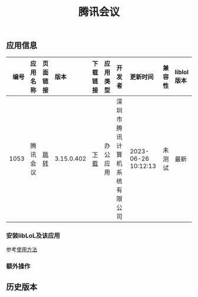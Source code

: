 ﻿---
id: 1053
title: 腾讯会议
toc: true
weight: 1053
---

## 应用信息 
|   编号 | 应用名称   | 页面链接                                        | 版本         | 下载链接                                                                                                             | 应用类型   | 开发者            | 更新时间                | 兼容性   | liblol版本   |
|-----:|:-------|:--------------------------------------------|:-----------|:-----------------------------------------------------------------------------------------------------------------|:-------|:---------------|:--------------------|:------|:-----------|
| 1053 | 腾讯会议   | [跳转](http://app.loongapps.cn/#/detail/1053) | 3.15.0.402 | [下载](http://113.24.212.22:8090/upload/file/TencentMeeting_0300000000_3.15.0.402_loongarch64_default.publish.deb) | 办公应用   | 深圳市腾讯计算机系统有限公司 | 2023-06-26 10:12:13 | 未测试   | 最新         |
### 安装libLoL及该应用 
参考[使用方法](/docs/usage) 
### 额外操作 


## 历史版本 
 
